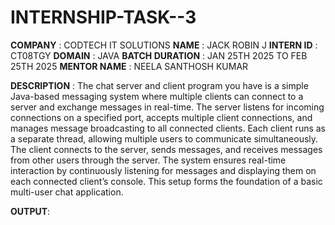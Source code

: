 # INTERNSHIP-TASK--3
**COMPANY** : CODTECH IT SOLUTIONS
**NAME** : JACK ROBIN J
**INTERN ID** : CT08TGY
**DOMAIN** : JAVA 
**BATCH DURATION** : JAN 25TH 2025 TO FEB 25TH 2025
**MENTOR NAME** : NEELA SANTHOSH KUMAR

**DESCRIPTION** :
The chat server and client program you have is a simple Java-based messaging system where multiple clients can connect to a server and exchange messages in real-time. The server listens for incoming connections on a specified port, accepts multiple client connections, and manages message broadcasting to all connected clients. Each client runs as a separate thread, allowing multiple users to communicate simultaneously. The client connects to the server, sends messages, and receives messages from other users through the server. The system ensures real-time interaction by continuously listening for messages and displaying them on each connected client’s console. This setup forms the foundation of a basic multi-user chat application.


**OUTPUT**:


